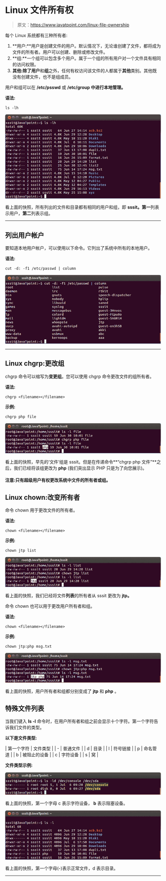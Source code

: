 # Linux 文件所有权

> 原文：<https://www.javatpoint.com/linux-file-ownership>

每个 Linux 系统都有三种所有者:

1.  **用户:**用户是创建文件的用户。默认情况下，无论谁创建了文件，都将成为文件的所有者。用户可以创建、删除或修改文件。
2.  **组:**一个组可以包含多个用户。属于一个组的所有用户对一个文件具有相同的访问权限。
3.  **其他:**除了**用户**和**组**之外，任何有权访问该文件的人都属于**其他**类别。其他既没有创建文件，也不是组成员。

用户和组可以在 **/etc/psswd** 或 **/etc/group 中进行本地管理。**

**语法:**

```
ls -lh

```

![Linux File Ownership](img/d53dcf1b65d6e5bda682e9d870058dec.png)

看上面的快照，所有列出的文件和目录都有相同的用户和组，即 **sssit。第一**列表示用户，**第二**列表示组。

* * *

## 列出用户帐户

要知道本地用户帐户，可以使用以下命令。它列出了系统中所有的本地用户。

**语法:**

```
cut -d: -f1 /etc/passwd | column

```

![Linux File Ownership](img/37259794d8b029a2704acae5d76bd7df.png)

* * *

## Linux chgrp:更改组

chgrp 命令可以缩写为**变更组**。您可以使用 chgrp 命令更改文件的组所有者。

**语法:**

```
chgrp <filename></filename> 
```

**示例:**

```
chgrp php file

```

![Linux File Ownership](img/468563939ad08756ec8eab7c62271799.png)

看上面的快照，早先的‘文件’组是 sssit。但是在传递命令**“chgrp php 文件”**之后，我们已经将该组更改为 **php** (我们突出显示 PHP 只是为了向您展示)。

#### 注意:只有超级用户有权更改系统中文件的所有者或组。

## Linux chown:改变所有者

命令 chown 用于更改文件的所有者。

**语法:**

```
chown <filename></filename> 
```

**示例:**

```
chown jtp list

```

![Linux File Ownership](img/4c9629f54d15a801455926f06c1bd40b.png)

看上面的快照，我们已经将文件**列表**的所有者从 sssit 更改为 **jtp。**

命令 chown 也可以用于更改用户所有者和组。

**语法:**

```
chown <filename></filename> 
```

**示例:**

```
chown jtp:php msg.txt

```

![Linux File Ownership](img/ac8634a3cc23ce7ccd02527544610b4d.png)

看上面的快照，用户所有者和组都分别变成了 **jtp** 和 **php** 。

## 特殊文件列表

当我们键入 **ls -l** 命令时，在用户所有者和组之前会显示十个字符。第一个字符告诉我们文件的类型。

**以下是文件类型:**

| 第一个字符 | 文件类型 |
| - | 普通文件 |
| d | 目录 |
| l | 符号链接 |
| p | 命名管道 |
| b | 被阻止的设备 |
| c | 字符设备 |
| s | 窝 |

**文件类型示例:**

![Linux File Ownership](img/dc95b683bb953f7d7857d70d814710c6.png)

看上面的快照，第一个字母 c 表示字符设备， **b** 表示阻塞设备。

![Linux File Ownership](img/39355013427b0073556ed70eb67674a7.png)

看上面的快照，第一个字母(-)表示正常文件，d 表示目录。

* * *